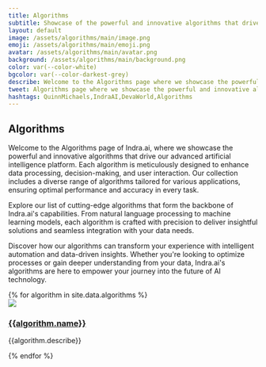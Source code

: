 ```yaml
---
title: Algorithms
subtitle: Showcase of the powerful and innovative algorithms that drive our platform.
layout: default
image: /assets/algorithms/main/image.png
emoji: /assets/algorithms/main/emoji.png
avatar: /assets/algorithms/main/avatar.png
background: /assets/algorithms/main/background.png
color: var(--color-white)
bgcolor: var(--color-darkest-grey)
describe: Welcome to the Algorithms page where we showcase the powerful and innovative algorithms that drive our advanced artificial intelligence platform.
tweet: Algorithms page where we showcase the powerful and innovative algorithms that drive our advanced artificial intelligence platform.
hashtags: QuinnMichaels,IndraAI,DevaWorld,Algorithms
---
```


## Algorithms

Welcome to the Algorithms page of Indra.ai, where we showcase the powerful and innovative algorithms that drive our advanced artificial intelligence platform. Each algorithm is meticulously designed to enhance data processing, decision-making, and user interaction. Our collection includes a diverse range of algorithms tailored for various applications, ensuring optimal performance and accuracy in every task.

Explore our list of cutting-edge algorithms that form the backbone of Indra.ai's capabilities. From natural language processing to machine learning models, each algorithm is crafted with precision to deliver insightful solutions and seamless integration with your data needs.

Discover how our algorithms can transform your experience with intelligent automation and data-driven insights. Whether you're looking to optimize processes or gain deeper understanding from your data, Indra.ai's algorithms are here to empower your journey into the future of AI technology.

<section class="container algorithms">
	{% for algorithm in site.data.algorithms %}
		<article class="box inline algorithm">
			<div class="avatar"><a href="{{algorithm.url}}"><img src="/assets/algorithms/{{algorithm.key}}/avatar.png"/></a></div>
			<div class="details">
				<h3><a href="{{algorithm.url}}">{{algorithm.name}}</a></h3>
				<p>{{algorithm.describe}}</p>
			</div>			
		</article>
	{% endfor %}
</section>

